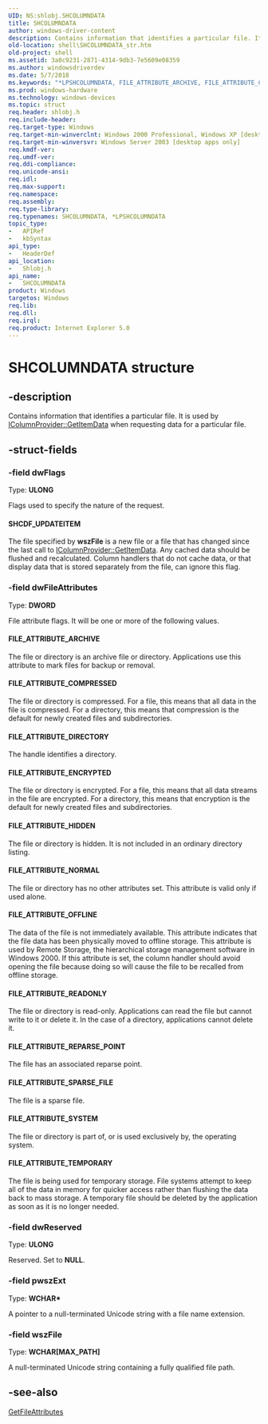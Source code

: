 ```yaml
---
UID: NS:shlobj.SHCOLUMNDATA
title: SHCOLUMNDATA
author: windows-driver-content
description: Contains information that identifies a particular file. It is used by IColumnProvider::GetItemData when requesting data for a particular file.
old-location: shell\SHCOLUMNDATA_str.htm
old-project: shell
ms.assetid: 3a0c9231-2871-4314-9db3-7e5609e08359
ms.author: windowsdriverdev
ms.date: 5/7/2018
ms.keywords: "*LPSHCOLUMNDATA, FILE_ATTRIBUTE_ARCHIVE, FILE_ATTRIBUTE_COMPRESSED, FILE_ATTRIBUTE_DIRECTORY, FILE_ATTRIBUTE_ENCRYPTED, FILE_ATTRIBUTE_HIDDEN, FILE_ATTRIBUTE_NORMAL, FILE_ATTRIBUTE_OFFLINE, FILE_ATTRIBUTE_READONLY, FILE_ATTRIBUTE_REPARSE_POINT, FILE_ATTRIBUTE_SPARSE_FILE, FILE_ATTRIBUTE_SYSTEM, FILE_ATTRIBUTE_TEMPORARY, LPSHCOLUMNDATA, LPSHCOLUMNDATA structure pointer [Windows Shell], SHCDF_UPDATEITEM, SHCOLUMNDATA, SHCOLUMNDATA structure [Windows Shell], _win32_SHCOLUMNDATA_str, shell.SHCOLUMNDATA_str, shlobj/LPSHCOLUMNDATA, shlobj/SHCOLUMNDATA"
ms.prod: windows-hardware
ms.technology: windows-devices
ms.topic: struct
req.header: shlobj.h
req.include-header: 
req.target-type: Windows
req.target-min-winverclnt: Windows 2000 Professional, Windows XP [desktop apps only]
req.target-min-winversvr: Windows Server 2003 [desktop apps only]
req.kmdf-ver: 
req.umdf-ver: 
req.ddi-compliance: 
req.unicode-ansi: 
req.idl: 
req.max-support: 
req.namespace: 
req.assembly: 
req.type-library: 
req.typenames: SHCOLUMNDATA, *LPSHCOLUMNDATA
topic_type:
-	APIRef
-	kbSyntax
api_type:
-	HeaderDef
api_location:
-	Shlobj.h
api_name:
-	SHCOLUMNDATA
product: Windows
targetos: Windows
req.lib: 
req.dll: 
req.irql: 
req.product: Internet Explorer 5.0
---
```


# SHCOLUMNDATA structure


## -description


Contains information that identifies a particular file. It is used by <a href="https://msdn.microsoft.com/88e76f03-acc3-46b1-ad03-d2343f4f3dac">IColumnProvider::GetItemData</a> when requesting data for a particular file.


## -struct-fields




### -field dwFlags

Type: <b>ULONG</b>

Flags used to specify the nature of the request.



#### SHCDF_UPDATEITEM

The file specified by <b>wszFile</b> is a new file or a file that has changed since the last call to <a href="https://msdn.microsoft.com/88e76f03-acc3-46b1-ad03-d2343f4f3dac">IColumnProvider::GetItemData</a>. Any cached data should be flushed and recalculated. Column handlers that do not cache data, or that display data that is stored separately from the file, can ignore this flag.


### -field dwFileAttributes

Type: <b>DWORD</b>

File attribute flags. It will be one or more of the following values.



#### FILE_ATTRIBUTE_ARCHIVE

The file or directory is an archive file or directory. Applications use this attribute to mark files for backup or removal.



#### FILE_ATTRIBUTE_COMPRESSED

The file or directory is compressed. For a file, this means that all data in the file is compressed. For a directory, this means that compression is the default for newly created files and subdirectories.



#### FILE_ATTRIBUTE_DIRECTORY

The handle identifies a directory.



#### FILE_ATTRIBUTE_ENCRYPTED

The file or directory is encrypted. For a file, this means that all data streams in the file are encrypted. For a directory, this means that encryption is the default for newly created files and subdirectories.



#### FILE_ATTRIBUTE_HIDDEN

The file or directory is hidden. It is not included in an ordinary directory listing.



#### FILE_ATTRIBUTE_NORMAL

The file or directory has no other attributes set. This attribute is valid only if used alone.



#### FILE_ATTRIBUTE_OFFLINE

The data of the file is not immediately available. This attribute indicates that the file data has been physically moved to offline storage. This attribute is used by Remote Storage, the hierarchical storage management software in Windows 2000. If this attribute is set, the column handler should avoid opening the file because doing so will cause the file to be recalled from offline storage.



#### FILE_ATTRIBUTE_READONLY

The file or directory is read-only. Applications can read the file but cannot write to it or delete it. In the case of a directory, applications cannot delete it.



#### FILE_ATTRIBUTE_REPARSE_POINT

The file has an associated reparse point.



#### FILE_ATTRIBUTE_SPARSE_FILE

The file is a sparse file.



#### FILE_ATTRIBUTE_SYSTEM

The file or directory is part of, or is used exclusively by, the operating system.



#### FILE_ATTRIBUTE_TEMPORARY

The file is being used for temporary storage. File systems attempt to keep all of the data in memory for quicker access rather than flushing the data back to mass storage. A temporary file should be deleted by the application as soon as it is no longer needed.


### -field dwReserved

Type: <b>ULONG</b>

Reserved. Set to <b>NULL</b>.


### -field pwszExt

Type: <b>WCHAR*</b>

A pointer to a null-terminated Unicode string with a file name extension.


### -field wszFile

Type: <b>WCHAR[MAX_PATH]</b>

A null-terminated Unicode string containing a fully qualified file path.


## -see-also




<a href="https://msdn.microsoft.com/9f9bcdbb-1ffd-49c2-92f4-181fdcc9c690">GetFileAttributes</a>
 

 

